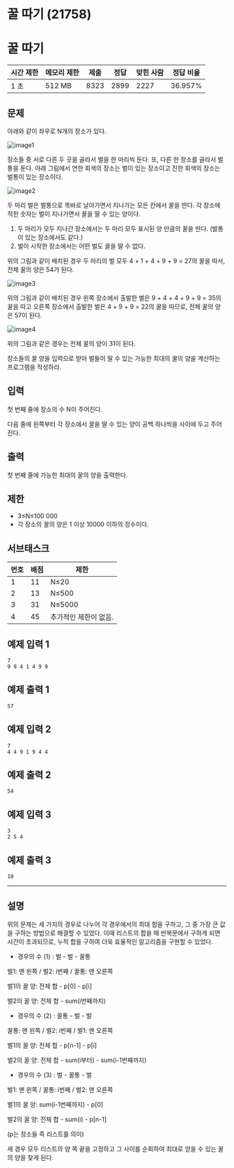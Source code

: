# 꿀 따기 (21758)

# 꿀 따기

| 시간 제한 | 메모리 제한 | 제출 | 정답 | 맞힌 사람 | 정답 비율 |
| --- | --- | --- | --- | --- | --- |
| 1 초 | 512 MB | 8323 | 2899 | 2227 | 36.957% |

## 문제

아래와 같이 좌우로 N개의 장소가 있다.

![image1](https://upload.acmicpc.net/7eac9e04-f000-482d-9ad5-05cc2363df05/-/preview/)

장소들 중 서로 다른 두 곳을 골라서 벌을 한 마리씩 둔다. 또, 다른 한 장소를 골라서 벌통을 둔다. 아래 그림에서 연한 회색의 장소는 벌이 있는 장소이고 진한 회색의 장소는 벌통이 있는 장소이다.

![image2](https://upload.acmicpc.net/8ca82402-c379-40cd-902d-9ecc24c35d1f/-/preview/)

두 마리 벌은 벌통으로 똑바로 날아가면서 지나가는 모든 칸에서 꿀을 딴다. 각 장소에 적힌 숫자는 벌이 지나가면서 꿀을 딸 수 있는 양이다.

1. 두 마리가 모두 지나간 장소에서는 두 마리 모두 표시된 양 만큼의 꿀을 딴다. (벌통이 있는 장소에서도 같다.)
2. 벌이 시작한 장소에서는 어떤 벌도 꿀을 딸 수 없다.

위의 그림과 같이 배치된 경우 두 마리의 벌 모두 4 + 1 + 4 + 9 + 9 = 27의 꿀을 따서, 전체 꿀의 양은 54가 된다.

![image3](https://upload.acmicpc.net/a9794fde-7a1b-4c4d-82b5-f1b8e7daaa73/-/preview/)

위의 그림과 같이 배치된 경우 왼쪽 장소에서 출발한 벌은 9 + 4 + 4 + 9 + 9 = 35의 꿀을 따고 오른쪽 장소에서 출발한 벌은 4 + 9 + 9 = 22의 꿀을 따므로, 전체 꿀의 양은 57이 된다.

![image4](https://upload.acmicpc.net/5b264635-fc6b-498a-af76-bbe08197ab32/-/preview/)

위의 그림과 같은 경우는 전체 꿀의 양이 31이 된다.

장소들의 꿀 양을 입력으로 받아 벌들이 딸 수 있는 가능한 최대의 꿀의 양을 계산하는 프로그램을 작성하라.

## 입력

첫 번째 줄에 장소의 수 N이 주어진다.

다음 줄에 왼쪽부터 각 장소에서 꿀을 딸 수 있는 양이 공백 하나씩을 사이에 두고 주어진다.

## 출력

첫 번째 줄에 가능한 최대의 꿀의 양을 출력한다.

## 제한

- 3≤N≤100 000
- 각 장소의 꿀의 양은 1 이상 10000 이하의 정수이다.

## 서브태스크

| 번호 | 배점 | 제한 |
| --- | --- | --- |
| 1 | 11 | N≤20 |
| 2 | 13 | N≤500 |
| 3 | 31 | N≤5000 |
| 4 | 45 | 추가적인 제한이 없음. |

## 예제 입력 1

```
7
9 9 4 1 4 9 9

```

## 예제 출력 1

```
57

```

## 예제 입력 2

```
7
4 4 9 1 9 4 4

```

## 예제 출력 2

```
54

```

## 예제 입력 3

```
3
2 5 4

```

## 예제 출력 3

```
10
```

---

## 설명

위의 문제는 세 가지의 경우로 나누어 각 경우에서의 최대 합을 구하고, 그 중 가장 큰 값을 구하는 방법으로 해결할 수 있었다. 이때 리스트의 합을 매 반복문에서 구하게 되면 시간이 초과되므로, 누적 합을 구하여 더욱 효율적인 알고리즘을 구현할 수 있었다.

- 경우의 수 (1) : 벌 - 벌 - 꿀통

벌1: 맨 왼쪽 / 벌2: i번째 / 꿀통: 맨 오른쪽

벌1의 꿀 양: 전체 합 - p[0] - p[i]

벌2의 꿀 양: 전체 합 - sum(i번째까지)

- 경우의 수 (2) : 꿀통 - 벌 - 벌

꿀통: 맨 왼쪽 / 벌2: i번째 / 벌1: 맨 오른쪽

벌1의 꿀 양: 전체 합 - p[n-1] - p[i]

벌2의 꿀 양: 전체 합 - sum(i부터) - sum(i-1번째까지)

- 경우의 수 (3) : 벌 - 꿀통 - 벌

벌1: 맨 왼쪽 / 꿀통: i번째 / 벌2: 맨 오른쪽

벌1의 꿀 양: sum(i-1번째까지) - p[0]

벌2의 꿀 양: 전체 합 - sum(i) - p[n-1]

(p는 장소들 즉 리스트를 의미)

세 경우 모두 리스트의 양 쪽 끝을 고정하고 그 사이를 순회하여 최대로 얻을 수 있는 꿀의 양을 찾게 된다.
